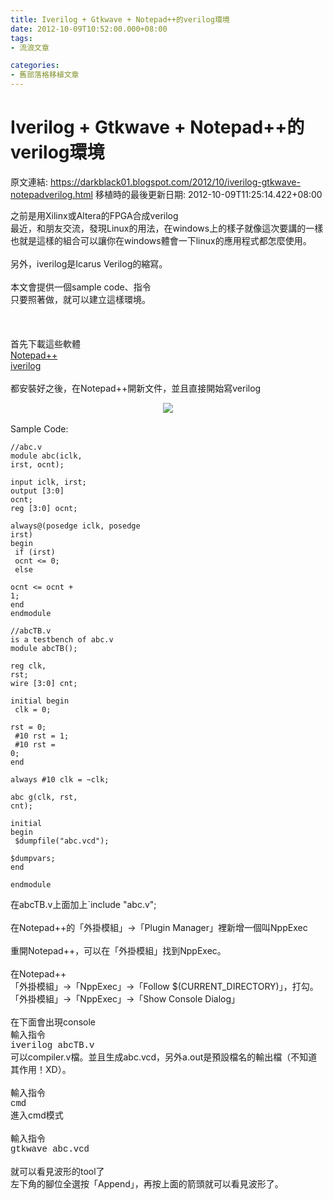 ```yaml
---
title: Iverilog + Gtkwave + Notepad++的verilog環境
date: 2012-10-09T10:52:00.000+08:00
tags: 
- 流浪文章

categories:
- 舊部落格移植文章
---
```


# Iverilog + Gtkwave + Notepad++的verilog環境

原文連結: https://darkblack01.blogspot.com/2012/10/iverilog-gtkwave-notepadverilog.html
移植時的最後更新日期: 2012-10-09T11:25:14.422+08:00

之前是用Xilinx或Altera的FPGA合成verilog<br />最近，和朋友交流，發現Linux的用法，在windows上的樣子就像這次要講的一樣<br />也就是這樣的組合可以讓你在windows體會一下linux的應用程式都怎麼使用。<br /><br />另外，iverilog是Icarus Verilog的縮寫。<br /><br />本文會提供一個sample code、指令<br />只要照著做，就可以建立這樣環境。<br /><br /><a name='more'></a><br /><br />首先下載這些軟體<br /><a href="http://notepad-plus-plus.org/" target="_blank">Notepad++</a><br /><a href="http://bleyer.org/icarus/" target="_blank">iverilog</a><br /><br />都安裝好之後，在Notepad++開新文件，並且直接開始寫verilog<br /><div class="separator" style="clear: both; text-align: center;"><a href="http://4.bp.blogspot.com/-pjZ6XmVFCYs/UHOZD6OD_ZI/AAAAAAAAEZM/gMlPyvGGZoI/s1600/iverilog+in+Npp.png" imageanchor="1" style="margin-left: 1em; margin-right: 1em;"><img border="0" src="http://4.bp.blogspot.com/-pjZ6XmVFCYs/UHOZD6OD_ZI/AAAAAAAAEZM/gMlPyvGGZoI/s1600/iverilog+in+Npp.png" /></a></div><br />Sample Code:<br /><pre class="prettyprint"><code>//abc.v<br />module abc(iclk, irst, ocnt);<br /><br />input iclk, irst;<br />output [3:0] ocnt;<br />reg    [3:0] ocnt;<br /><br />always@(posedge iclk, posedge irst)<br />begin<br />    if (irst)<br />        ocnt &lt;= 0;<br />    else<br />        ocnt &lt;= ocnt + 1;<br />end<br />endmodule<br /></code></pre><pre class="prettyprint"><code>//abcTB.v is a testbench of abc.v<br />module abcTB();<br /><br />reg clk, rst;<br />wire [3:0] cnt;<br /><br />initial begin<br /> clk = 0;<br /> rst = 0;<br /> #10 rst = 1;<br /> #10 rst = 0;<br />end<br /><br />always #10 clk = ~clk;<br /><br />abc g(clk, rst, cnt);<br /><br />initial<br />begin<br />    $dumpfile("abc.vcd");<br />    $dumpvars;<br />end<br /><br />endmodule<br /></code></pre>在abcTB.v上面加上`include "abc.v";<br /><br />在Notepad++的「外掛模組」→「Plugin Manager」裡新增一個叫NppExec<br /><br />重開Notepad++，可以在「外掛模組」找到NppExec。<br /><br />在Notepad++<br />「外掛模組」→「NppExec」→「Follow $(CURRENT_DIRECTORY)」，打勾。<br />「外掛模組」→「NppExec」→「Show Console Dialog」<br /><br />在下面會出現console<br />輸入指令<br /><span style="font-family: Courier New, Courier, monospace;">iverilog&nbsp;abcTB.v</span><br />可以compiler.v檔。並且生成abc.vcd，另外a.out是預設檔名的輸出檔（不知道其作用！XD）。<br /><br />輸入指令<br /><span style="font-family: Courier New, Courier, monospace;">cmd</span><br />進入cmd模式<br /><br />輸入指令<br /><span style="font-family: Courier New, Courier, monospace;">gtkwave&nbsp;abc.vcd</span><br /><br />就可以看見波形的tool了<br />左下角的腳位全選按「Append」，再按上面的箭頭就可以看見波形了。<br /><br />
